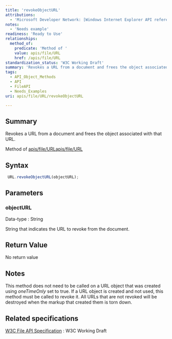 ```yaml
---
title: 'revokeObjectURL'
attributions:
  - 'Microsoft Developer Network: [Windows Internet Explorer API reference Article](http://msdn.microsoft.com/en-us/library/ie/hh828809%28v=vs.85%29.aspx)'
notes:
  - 'Needs example'
readiness: 'Ready to Use'
relationships:
  method_of:
    predicate: 'Method of '
    value: apis/file/URL
    href: /apis/file/URL
standardization_status: 'W3C Working Draft'
summary: 'Revokes a URL from a document and frees the object associated with that URL.'
tags:
  - API_Object_Methods
  - API
  - FileAPI
  - Needs_Examples
uri: apis/file/URL/revokeObjectURL

---
```

## Summary

Revokes a URL from a document and frees the object associated with that URL.

Method of [apis/file/URL](/apis/file/URL)[apis/file/URL](/apis/file/URL)

## Syntax

``` js
 URL.revokeObjectURL(objectURL);
```

## Parameters

### objectURL

 Data-type
:   String

 String that indicates the URL to revoke from the document.

## Return Value

No return value

## Notes

This method does not need to be called on a URL object that was created using *oneTimeOnly* set to true. If a URL object is created and not used, this method must be called to revoke it. All URLs that are not revoked will be destroyed when the markup that created them is torn down.

## Related specifications

[W3C File API Specification](http://www.w3.org/TR/FileAPI)
:   W3C Working Draft
